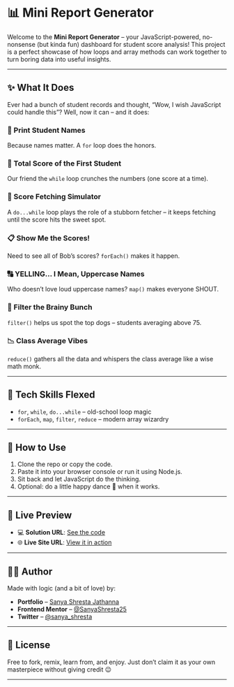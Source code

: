 # 📊 Mini Report Generator

Welcome to the **Mini Report Generator** – your JavaScript-powered, no-nonsense (but kinda fun) dashboard for student score analysis! This project is a perfect showcase of how loops and array methods can work together to turn boring data into useful insights.

---

## ✨ What It Does

Ever had a bunch of student records and thought, “Wow, I wish JavaScript could handle this”? Well, now it can – and it does:

### 🔁 Print Student Names
Because names matter. A `for` loop does the honors.

### 🔄 Total Score of the First Student
Our friend the `while` loop crunches the numbers (one score at a time).

### 🎯 Score Fetching Simulator
A `do...while` loop plays the role of a stubborn fetcher – it keeps fetching until the score hits the sweet spot.

### 📋 Show Me the Scores!
Need to see all of Bob’s scores? `forEach()` makes it happen.

### 🔠 YELLING... I Mean, Uppercase Names
Who doesn’t love loud uppercase names? `map()` makes everyone SHOUT.

### 🧠 Filter the Brainy Bunch
`filter()` helps us spot the top dogs – students averaging above 75.

### 📉 Class Average Vibes
`reduce()` gathers all the data and whispers the class average like a wise math monk.

---

## 🧠 Tech Skills Flexed

- `for`, `while`, `do...while` – old-school loop magic  
- `forEach`, `map`, `filter`, `reduce` – modern array wizardry

---

## 🚀 How to Use

1. Clone the repo or copy the code.
2. Paste it into your browser console or run it using Node.js.
3. Sit back and let JavaScript do the thinking.
4. Optional: do a little happy dance 💃 when it works.

---

## 🔗 Live Preview

- 💻 **Solution URL**: [See the code](https://github.com/SanyaShresta25/Vanilla-JS-Forms)  
- 🌐 **Live Site URL**: [View it in action](https://vanilla-js-forms.vercel.app/)

---

## 👩‍💻 Author

Made with logic (and a bit of love) by:

- **Portfolio** – [Sanya Shresta Jathanna](https://sanyashresta.netlify.app/)
- **Frontend Mentor** – [@SanyaShresta25](https://www.frontendmentor.io/profile/SanyaShresta25)
- **Twitter** – [@sanya_shresta](https://twitter.com/sanya_shresta)

---

## 🧃 License

Free to fork, remix, learn from, and enjoy. Just don’t claim it as your own masterpiece without giving credit 😉

---
